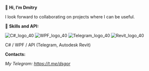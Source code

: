 👋 **Hi, I’m Dmitry**

I look forward to collaborating on projects where I can be useful.

🧰 **Skills and API:** 

![C#_logo_40](https://user-images.githubusercontent.com/109218841/190912166-a49086a1-58b7-4974-aa53-857b075c2723.png)  ![WPF_logo_40](https://user-images.githubusercontent.com/109218841/190912277-497a05cd-f3ae-4580-9490-4893ca35831a.png)  ![Telegram_logo_40](https://user-images.githubusercontent.com/109218841/190913031-8166ece7-f0b7-46c1-9f2e-efe1db68dd50.png)  ![Revit_logo_40](https://user-images.githubusercontent.com/109218841/190912692-2be9c1c0-eb59-4b9e-8f67-d25df57002da.png)


C# / WPF / API (Telegram, Autodesk Revit)

**Contacts:**


_My Telegram: https://t.me/dsgor_
<!---
dsgoryachev/dsgoryachev is a ✨ special ✨ repository because its `README.md` (this file) appears on your GitHub profile.
You can click the Preview link to take a look at your changes.

🧰 Languages and Tools:

![image](https://user-images.githubusercontent.com/109218841/190911514-ce01a4cb-5de4-49ef-9a78-8a8c9ba478e2.png)
![image](https://user-images.githubusercontent.com/109218841/190911802-c2ab7a6a-a547-45e0-8de7-acb5c208eb96.png)


<picture>
  <source media="(prefers-color-scheme: dark)" srcset="https://user-images.githubusercontent.com/25423296/163456776-7f95b81a-f1ed-45f7-b7ab-8fa810d529fa.png">
  <source media="(prefers-color-scheme: light)" srcset="https://user-images.githubusercontent.com/25423296/163456779-a8556205-d0a5-45e2-ac17-42d089e3c3f8.png">
  <img alt="Shows an illustrated sun in light color mode and a moon with stars in dark color mode." src="https://user-images.githubusercontent.com/25423296/163456779-a8556205-d0a5-45e2-ac17-42d089e3c3f8.png">
</picture>

--->
